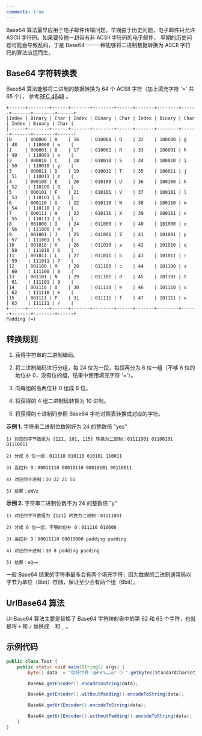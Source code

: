 ```yaml
---
comments: true
---
```

Base64 算法最早应用于电子邮件传输问题。早期由于历史问题，电子邮件只允许 ASCII 字符码。如果要传输一封带有非 ACSII 字符码的电子邮件，
早期的历史问题可能会导致乱码，于是 Base64——一种能够将二进制数据转换为 ASCII 字符码的算法应运而生。

## Base64 字符转换表
Base64 算法能够将二进制的数据转换为 64 个 ACSII 字符（加上填充字符 '=' 共 65 个）， 参考[RFC 4648](https://www.rfc-editor.org/rfc/rfc4648.html#page-5) 。
```
+------+--------+------+-------+--------+------+-------+--------+------+-------+--------+------+
|Index | Binary | Char | Index | Binary | Char | Index | Binary | Char | Index | Binary | Char |
|------+--------+------+-------+--------+------+-------+--------+------+-------+--------+------|
|0     | 000000 | A    | 16    | 010000 | Q    | 32    | 100000 | g    | 48    | 110000 | w    |
|1     | 000001 | B    | 17    | 010001 | R    | 33    | 100001 | h    | 49    | 110001 | x    |
|2     | 000010 | C    | 18    | 010010 | S    | 34    | 100010 | i    | 50    | 110010 | y    |
|3     | 000011 | D    | 19    | 010011 | T    | 35    | 100011 | j    | 51    | 110011 | z    |
|4     | 000100 | E    | 20    | 010100 | U    | 36    | 100100 | k    | 52    | 110100 | 0    |
|5     | 000101 | F    | 21    | 010101 | V    | 37    | 100101 | l    | 53    | 110101 | 1    |
|6     | 000110 | G    | 22    | 010110 | W    | 38    | 100110 | m    | 54    | 110110 | 2    |
|7     | 000111 | H    | 23    | 010111 | X    | 39    | 100111 | n    | 55    | 110111 | 3    |
|8     | 001000 | I    | 24    | 011000 | Y    | 40    | 101000 | o    | 56    | 111000 | 4    |
|9     | 001001 | J    | 25    | 011001 | Z    | 41    | 101001 | p    | 57    | 111001 | 5    |
|10    | 001010 | K    | 26    | 011010 | a    | 42    | 101010 | q    | 58    | 111010 | 6    |
|11    | 001011 | L    | 27    | 011011 | b    | 43    | 101011 | r    | 59    | 111011 | 7    |
|12    | 001100 | M    | 28    | 011100 | c    | 44    | 101100 | s    | 60    | 111100 | 8    |
|13    | 001101 | N    | 29    | 011101 | d    | 45    | 101101 | t    | 61    | 111101 | 9    |
|14    | 001110 | O    | 30    | 011110 | e    | 46    | 101110 | u    | 62    | 111110 | +    |
|15    | 001111 | P    | 31    | 011111 | f    | 47    | 101111 | v    | 63    | 111111 | /    |
+------+--------+------+-------+--------+------+-------+--------+------+-------+--------+------+
Padding (=)
```
## 转换规则
1. 获得字符串的二进制编码。

2. 将二进制编码进行分组，每 24 位为一段，每段再分为 6 位一组（不够 6 位的地位补 0，没有位的组，结果中使用填充字符 '='）。

3. 向每组的高两位补 0 组成 8 位。

4. 将获得的 4 组二进制码转换为 10 进制。

5. 将获得的十进制码参照 Base64 字符对照表转换成对应的字符。


**示例 1.** 字符串二进制位数刚好为 24 的整数倍 "yes"

	1) 对应的字节数组为 {121, 101, 115} 转换为二进制：01111001 01100101 01110011

	2) 分成 6 位一组：011110 010110 010101 110011

	3) 高位补 0：00011110 00010110 00010101 00110011

	4) 对应的十进制：30 22 21 51

	5) 结果：eWVz

**示例 2.** 字符串二进制位数不为 24 的整数倍 "y"

	1) 对应的字节数组为 {121} 转换为二进制：01111001

	2) 分成 6 位一组，不够的位补 0：011110 010000

	3) 高位补 0：00011110 00010000 padding padding

	4) 对应的十进制：30 8 padding padding

	5) 结果：eQ==

一般 Base64 结果的字符串最多会有两个填充字符，因为数据的二进制通常码以字节为单位（8bit）存储，保证至少会有两个组（6bit）。

## UrlBase64 算法
UrlBase64 算法主要是替换了 Base64 字符映射表中的第 62 和 63 个字符，也就是将 `+` 和 `/` 替换成 `-` 和 `_` 。

## 示例代码
```java
public class Test {
    public static void main(String[] args) {
        byte[] data  = "你好世界！@#￥%……&*（）".getBytes(StandardCharsets.UTF_8);

        Base64.getEncoder().encodeToString(data);

        Base64.getEncoder().withoutPadding().encodeToString(data);

        Base64.getUrlEncoder().encodeToString(data);

        Base64.getUrlEncoder().withoutPadding().encodeToString(data);
    }
}
```